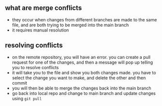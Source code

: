 ## what are merge conflicts

- they occur when changes from different branches are made to the same file, and are both trying to be merged into the main branch
- it requires manual resolution

## resolving conflicts

- on the remote repository, you will have an error. you can create a pull request for one of the changes, and then a message will pop up telling you to resolve conflicts
- it will take you to the file and show you both changes made. you have to select the change you want to make, and delete the other and then commit
- you will then be able to merge the changes back into the main branch
- go back into local repo and change to main branch and update changes using `git pull`
